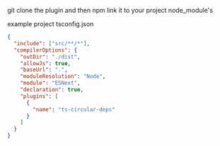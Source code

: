 git clone the plugin and then npm link it to your project node_module's

example project tsconfig.json
```json
{
  "include": ["src/**/*"],
  "compilerOptions": {
    "outDir": "./dist",
    "allowJs": true,
    "baseUrl": ".",
    "moduleResolution": "Node",
    "module": "ESNext",
    "declaration": true,
    "plugins": [
      {
        "name": "ts-circular-deps"
      }
    ]
  }
}
```
